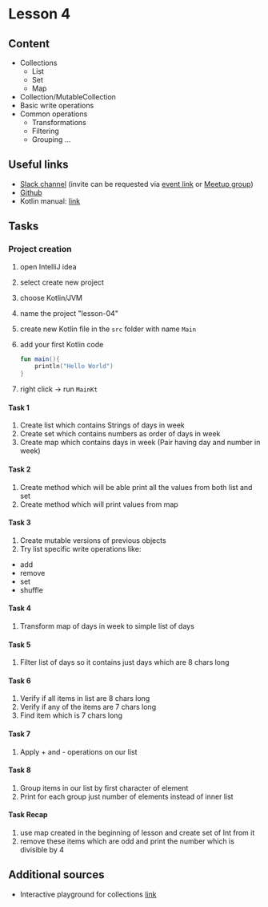 # Lesson 4

## Content
- Collections
  - List
  - Set
  - Map
- Collection/MutableCollection
- Basic write operations
- Common operations
  - Transformations
  - Filtering
  - Grouping 
  ...

## Useful links
- [Slack channel](https://appport-academy.slack.com/) (invite can be requested via [event link](https://appport.cz/event/appport-academy/) or [Meetup group](https://www.meetup.com/Prague-Mobile-Development-Meetup/events/269765161/))
- [Github](https://github.com/Concur-Kotlin-Academy/academy2020)
- Kotlin manual: [link](https://kotlinlang.org/docs/reference/collections-overview.html)

## Tasks
### Project creation
1. open IntelliJ idea
1. select create new project
1. choose Kotlin/JVM
1. name the project "lesson-04"
1. create new Kotlin file in the `src` folder with name `Main`
1. add your first Kotlin code

    ```kotlin
    fun main(){
        println("Hello World")
    }
    ```
1. right click -> run `MainKt`

#### Task 1
1. Create list which contains Strings of days in week
1. Create set which contains numbers as order of days in week
1. Create map which contains days in week (Pair having day and number in week)

#### Task 2
1. Create method which will be able print all the values from both list and set
1. Create method which will print values from map

#### Task 3
1. Create mutable versions of previous objects
1. Try list specific write operations like:
  - add
  - remove
  - set
  - shuffle
  
#### Task 4
1. Transform map of days in week to simple list of days

#### Task 5
1. Filter list of days so it contains just days which are 8 chars long

#### Task 6
1. Verify if all items in list are 8 chars long
1. Verify if any of the items are 7 chars long
1. Find item which is 7 chars long

#### Task 7
1. Apply + and - operations on our list

#### Task 8
1. Group items in our list by first character of element
1. Print for each group just number of elements instead of inner list

#### Task Recap
1. use map created in the beginning of lesson and create set of Int from it
1. remove these items which are odd and print the number which is divisible by 4

## Additional sources
- Interactive playground for collections [link](https://play.kotlinlang.org/koans/Collections/Introduction/Task.kt)
